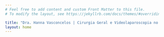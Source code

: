 ```yaml
---
# Feel free to add content and custom Front Matter to this file.
# To modify the layout, see https://jekyllrb.com/docs/themes/#overriding-theme-defaults

title: "Dra. Hanna Vasconcelos | Cirurgia Geral e Videolaparoscopia no Rio de Janeiro"
layout: home
---
```

